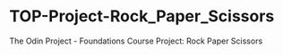 # TOP-Project-Rock_Paper_Scissors
 The Odin Project - Foundations Course Project: Rock Paper Scissors
